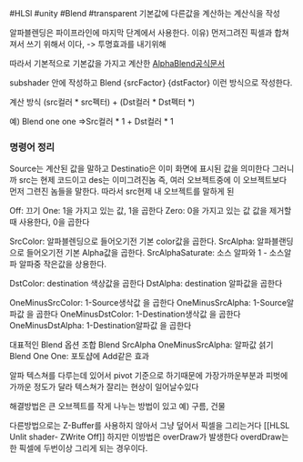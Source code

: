 #HLSl #unity #Blend #transparent
기본값에 다른값을 계산하는 계산식을 작성

알파블렌딩은 파이프라인에 마지막 단계에서 사용한다.
이유) 먼저그려진 픽셀과 합쳐져서 쓰기 위해서 이다, -> 투명효과를 내기위해

따라서 기본적으로 기본값을 가지고 계산한
[AlphaBlend공식문서](https://docs.unity3d.com/Manual/SL-Blend.html)

subshader 안에 작성하고
Blend {srcFactor} {dstFactor}
이런 방식으로 작성한다.

계산 방식
(src컬러 * src펙터) + (Dst컬러 * Dst펙터 *)

예) Blend one one
 =>Src컬러 * 1 + Dst컬러 * 1

### 명령어 정리
Source는 계산된 값을 말하고 Destinatio은 이미 화면에 표시된 값을 의미한다
그러니까 src는 현제 코드이고 des는 이미그려진놈
즉, 여러 오브젝트중에 이 오브젝트보다 먼저 그련진 놈들을 말한다.
따라서 src현제 내 오브젝트를 말하게 된

Off: 끄기
One: 1을 가지고 있는 값, 1을 곱한다
Zero: 0을 가지고 있는 값 값을 제거할때 사용한다, 0을 곱한다

SrcColor: 알파블렌딩으로 들어오기전 기본 color값을 곱한다.
SrcAlpha: 알파블랜딩으로 들어오기전 기본 Alpha값을 곱한다.
SrcAlphaSaturate: 소스 알파와 1 -  소스알파 알파중 작은값을 상용한다.

DstColor: destination 색상값을 곱한다
DstAlpha: destination 알파값을 곱한다

OneMinusSrcColor: 1-Source생삭값 을 곱한다
OneMinusSrcAlpha: 1-Source알파값 을 곱한다
OneMinusDstColor: 1-Destination생삭값 을 곱한다
OneMinusDstAlpha: 1-Destination알파값 을 곱한다

대표적인 Blend 옵션 조합
Blend SrcAlpha OneMinusSrcAlpha: 알파값 섥기
Blend One One: 포토샵에 Add같은 효과



알파 텍스쳐를 다루는데 있어서 pivot 기준으로 하기때문에 가장가까운부분과 피벗에 가까운 정도가 달라 텍스쳐가 잘리는 현상이  일어날수있다

해결방법은 큰 오브젝트를 작게 나누는 방법이 있고 예) 구름, 건물

다른방법으로는 Z-Buffer를 사용하지 않아서 그냥 덮어서 픽셀을 그리는거다
[[HLSL Unlit shader- ZWrite Off]]
하지만 이방법은 overDraw가 발생한다 
overdDraw는 한 픽셀에 두번이상 그리게 되는 경우이다.